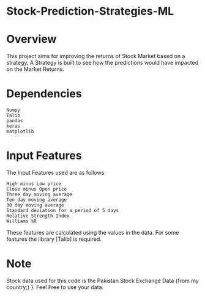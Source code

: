 # Stock-Prediction-Strategies-ML


# Overview

This project aims for improving the returns of Stock Market based on a strategy. A Strategy is built to see how the predictions would have impacted on the Market Returns.

# Dependencies

	Numpy
	Talib
	pandas
	keras
	matplotlib


# Input Features

The Input Features used are as follows

	High minus Low price
	Close minus Open price
	Three day moving average
	Ten day moving average
	30 day moving average
	Standard deviation for a period of 5 days
	Relative Strength Index
	Williams %R

These features are calculated using the values in the data. For some features the library [Talib] is required.

# Note

Stock data used for this code is the Pakistan Stock Exchange Data {from my country;) }. Feel Free to use your data.
